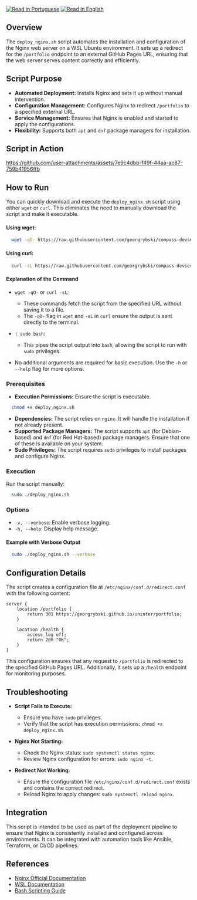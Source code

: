 [![Read in Portuguese](https://img.shields.io/badge/%F0%9F%87%A7%F0%9F%87%B7%20Portugu%C3%AAs-gray.svg)](README.pt-BR.md)
[![Read in English](https://img.shields.io/badge/%F0%9F%87%BA%F0%9F%87%B8%20English-F0FFFF.svg)](README.md)

## Overview

The `deploy_nginx.sh` script automates the installation and configuration of the Nginx web server on a WSL Ubuntu environment. It sets up a redirect for the `/portfolio` endpoint to an external GitHub Pages URL, ensuring that the web server serves content correctly and efficiently.

## Script Purpose

- **Automated Deployment:** Installs Nginx and sets it up without manual intervention.
- **Configuration Management:** Configures Nginx to redirect `/portfolio` to a specified external URL.
- **Service Management:** Ensures that Nginx is enabled and started to apply the configurations.
- **Flexibility:** Supports both `apt` and `dnf` package managers for installation.

## Script in Action

https://github.com/user-attachments/assets/7e9c4dbb-f49f-44aa-ac87-759b41956ffb

## How to Run

You can quickly download and execute the `deploy_nginx.sh` script using either `wget` or `curl`. This eliminates the need to manually download the script and make it executable.

#### Using wget:

```bash
  wget -qO- https://raw.githubusercontent.com/georgrybski/compass-devsecops-scholarship/main/scripts/sprint2/deploy_nginx.sh | sudo bash
```

#### Using curl:

```bash
  curl -sL https://raw.githubusercontent.com/georgrybski/compass-devsecops-scholarship/main/scripts/sprint2/deploy_nginx.sh | sudo bash
```

#### Explanation of the Command

- ```wget -qO-``` or ```curl -sL```:
    - These commands fetch the script from the specified URL without saving it to a file.
    - The `-qO-` flag in `wget` and `-sL` in `curl` ensure the output is sent directly to the terminal.

- ```| sudo bash```:
    - This pipes the script output into `bash`, allowing the script to run with `sudo` privileges.

- No additional arguments are required for basic execution. Use the `-h` or `--help` flag for more options.

### Prerequisites

- **Execution Permissions:** Ensure the script is executable.

```bash
  chmod +x deploy_nginx.sh
```

- **Dependencies:** The script relies on `nginx`. It will handle the installation if not already present.
- **Supported Package Managers:** The script supports `apt` (for Debian-based) and `dnf` (for Red Hat-based) package managers. Ensure that one of these is available on your system.
- **Sudo Privileges:** The script requires `sudo` privileges to install packages and configure Nginx.

### Execution

Run the script manually:

```bash
  sudo ./deploy_nginx.sh
```

### Options

- `-v, --verbose`: Enable verbose logging.
- `-h, --help`: Display help message.

#### Example with Verbose Output

```bash
  sudo ./deploy_nginx.sh --verbose
```

## Configuration Details

The script creates a configuration file at `/etc/nginx/conf.d/redirect.conf` with the following content:

```nginx
server {
    location /portfolio {
        return 301 https://georgrybski.github.io/uninter/portfolio;
    }

    location /health {
        access_log off;
        return 200 "OK";
    }
}
```

This configuration ensures that any request to `/portfolio` is redirected to the specified GitHub Pages URL. Additionally, it sets up a `/health` endpoint for monitoring purposes.

## Troubleshooting

- **Script Fails to Execute:**
    - Ensure you have `sudo` privileges.
    - Verify that the script has execution permissions: `chmod +x deploy_nginx.sh`.

- **Nginx Not Starting:**
    - Check the Nginx status: `sudo systemctl status nginx`.
    - Review Nginx configuration for errors: `sudo nginx -t`.

- **Redirect Not Working:**
    - Ensure the configuration file `/etc/nginx/conf.d/redirect.conf` exists and contains the correct redirect.
    - Reload Nginx to apply changes: `sudo systemctl reload nginx`.

## Integration

This script is intended to be used as part of the deployment pipeline to ensure that Nginx is consistently installed and configured across environments. It can be integrated with automation tools like Ansible, Terraform, or CI/CD pipelines.

## References

- [Nginx Official Documentation](https://nginx.org/en/docs/)
- [WSL Documentation](https://docs.microsoft.com/en-us/windows/wsl/)
- [Bash Scripting Guide](https://www.gnu.org/software/bash/manual/bash.html)

